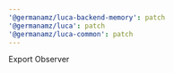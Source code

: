 ```yaml
---
'@germanamz/luca-backend-memory': patch
'@germanamz/luca': patch
'@germanamz/luca-common': patch
---
```


Export Observer
